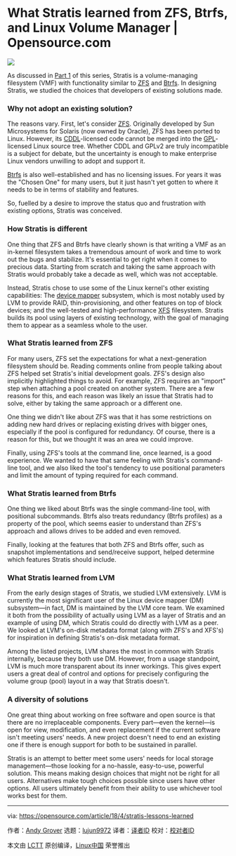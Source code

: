 What Stratis learned from ZFS, Btrfs, and Linux Volume Manager | Opensource.com
======

![](https://opensource.com/sites/default/files/styles/image-full-size/public/lead-images/cloud-windows-building-containers.png?itok=0XvZLZ8k)

As discussed in [Part 1][1] of this series, Stratis is a volume-managing filesystem (VMF) with functionality similar to [ZFS][2] and [Btrfs][3]. In designing Stratis, we studied the choices that developers of existing solutions made.

### Why not adopt an existing solution?

The reasons vary. First, let's consider [ZFS][2]. Originally developed by Sun Microsystems for Solaris (now owned by Oracle), ZFS has been ported to Linux. However, its [CDDL][4]-licensed code cannot be merged into the [GPL][5]-licensed Linux source tree. Whether CDDL and GPLv2 are truly incompatible is a subject for debate, but the uncertainty is enough to make enterprise Linux vendors unwilling to adopt and support it.

[Btrfs][3] is also well-established and has no licensing issues. For years it was the "Chosen One" for many users, but it just hasn't yet gotten to where it needs to be in terms of stability and features.

So, fuelled by a desire to improve the status quo and frustration with existing options, Stratis was conceived.

### How Stratis is different

One thing that ZFS and Btrfs have clearly shown is that writing a VMF as an in-kernel filesystem takes a tremendous amount of work and time to work out the bugs and stabilize. It's essential to get right when it comes to precious data. Starting from scratch and taking the same approach with Stratis would probably take a decade as well, which was not acceptable.

Instead, Stratis chose to use some of the Linux kernel's other existing capabilities: The [device mapper][6] subsystem, which is most notably used by LVM to provide RAID, thin-provisioning, and other features on top of block devices; and the well-tested and high-performance [XFS][7] filesystem. Stratis builds its pool using layers of existing technology, with the goal of managing them to appear as a seamless whole to the user.

### What Stratis learned from ZFS

For many users, ZFS set the expectations for what a next-generation filesystem should be. Reading comments online from people talking about ZFS helped set Stratis's initial development goals. ZFS's design also implicitly highlighted things to avoid. For example, ZFS requires an "import" step when attaching a pool created on another system. There are a few reasons for this, and each reason was likely an issue that Stratis had to solve, either by taking the same approach or a different one.

One thing we didn't like about ZFS was that it has some restrictions on adding new hard drives or replacing existing drives with bigger ones, especially if the pool is configured for redundancy. Of course, there is a reason for this, but we thought it was an area we could improve.

Finally, using ZFS's tools at the command line, once learned, is a good experience. We wanted to have that same feeling with Stratis's command-line tool, and we also liked the tool's tendency to use positional parameters and limit the amount of typing required for each command.

### What Stratis learned from Btrfs

One thing we liked about Btrfs was the single command-line tool, with positional subcommands. Btrfs also treats redundancy (Btrfs profiles) as a property of the pool, which seems easier to understand than ZFS's approach and allows drives to be added and even removed.

Finally, looking at the features that both ZFS and Btrfs offer, such as snapshot implementations and send/receive support, helped determine which features Stratis should include.

### What Stratis learned from LVM

From the early design stages of Stratis, we studied LVM extensively. LVM is currently the most significant user of the Linux device mapper (DM) subsystem—in fact, DM is maintained by the LVM core team. We examined it both from the possibility of actually using LVM as a layer of Stratis and an example of using DM, which Stratis could do directly with LVM as a peer. We looked at LVM's on-disk metadata format (along with ZFS's and XFS's) for inspiration in defining Stratis's on-disk metadata format.

Among the listed projects, LVM shares the most in common with Stratis internally, because they both use DM. However, from a usage standpoint, LVM is much more transparent about its inner workings. This gives expert users a great deal of control and options for precisely configuring the volume group (pool) layout in a way that Stratis doesn't.

### A diversity of solutions

One great thing about working on free software and open source is that there are no irreplaceable components. Every part—even the kernel—is open for view, modification, and even replacement if the current software isn't meeting users' needs. A new project doesn't need to end an existing one if there is enough support for both to be sustained in parallel.

Stratis is an attempt to better meet some users' needs for local storage management—those looking for a no-hassle, easy-to-use, powerful solution. This means making design choices that might not be right for all users. Alternatives make tough choices possible since users have other options. All users ultimately benefit from their ability to use whichever tool works best for them.

--------------------------------------------------------------------------------

via: https://opensource.com/article/18/4/stratis-lessons-learned

作者：[Andy Grover][a]
选题：[lujun9972](https://github.com/lujun9972)
译者：[译者ID](https://github.com/译者ID)
校对：[校对者ID](https://github.com/校对者ID)

本文由 [LCTT](https://github.com/LCTT/TranslateProject) 原创编译，[Linux中国](https://linux.cn/) 荣誉推出

[a]:https://opensource.com/users/agrover
[1]:https://opensource.com/article/18/4/stratis-easy-use-local-storage-management-linux
[2]:https://en.wikipedia.org/wiki/ZFS
[3]:https://en.wikipedia.org/wiki/Btrfs
[4]:https://en.wikipedia.org/wiki/Common_Development_and_Distribution_License
[5]:https://en.wikipedia.org/wiki/GNU_General_Public_License
[6]:https://en.wikipedia.org/wiki/Device_mapper
[7]:https://en.wikipedia.org/wiki/XFS
